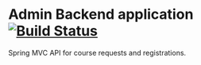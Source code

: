 # Admin Backend application [![Build Status](https://travis-ci.org/grace-notes/admin-backend.svg?branch=master)](https://travis-ci.org/grace-notes/admin-backend)

Spring MVC API for course requests and registrations.
